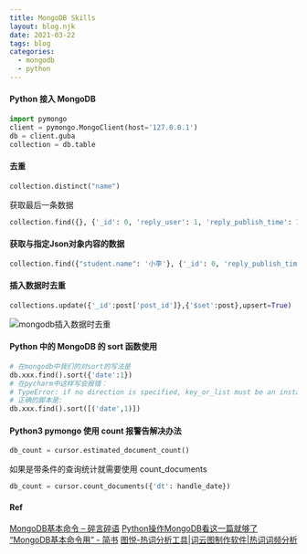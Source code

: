 ```yaml
---
title: MongoDB Skills
layout: blog.njk
date: 2021-03-22
tags: blog
categories:
  - mongodb
  - python
---
```


#### Python 接入 MongoDB
```python
import pymongo
client = pymongo.MongoClient(host='127.0.0.1')
db = client.guba
collection = db.table
```

#### 去重
```python
collection.distinct("name")
```


获取最后一条数据
```python
collection.find({}, {'_id': 0, 'reply_user': 1, 'reply_publish_time': 1}).sort([('_id', 1)]).limit(1)
```


#### 获取与指定Json对象内容的数据
```python
collection.find({"student.name": '小李'}, {'_id': 0, 'reply_publish_time': 1, 'reply_text': 1}).limit(50).sort([('_id', 1)])
```


#### 插入数据时去重
```python
collections.update({'_id':post['post_id']},{'$set':post},upsert=True)
```

![mongodb插入数据时去重](https://gt-toolbox.oss-cn-beijing.aliyuncs.com/VjmmCU-MeyxOy.jpg)


#### Python 中的 MongoDB 的 sort 函数使用
```python
# 在mongodb中我们的对sort的写法是  
db.xxx.find().sort({'date':1})
# 在pycharm中这样写会报错：
# TypeError: if no direction is specified, key_or_list must be an instance of list
# 正确的脚本是:
db.xxx.find().sort([('date',1)])
```

#### Python3 pymongo 使用 count 报警告解决办法
```python
db_count = cursor.estimated_document_count()
```
如果是带条件的查询统计就需要使用 count_documents
```python
db_count = cursor.count_documents({'dt': handle_date})
```


#### Ref
[MongoDB基本命令 – 碎言碎语](https://johng.cn/mongodb-command/)
[Python操作MongoDB看这一篇就够了](https://juejin.cn/post/6844903597465927694)
[“MongoDB基本命令用” \- 简书](https://www.jianshu.com/p/0a52c672ae78)
[图悦\-热词分析工具\|词云图制作软件\|热词词频分析](http://www.picdata.cn/picdata/ci_b.php)